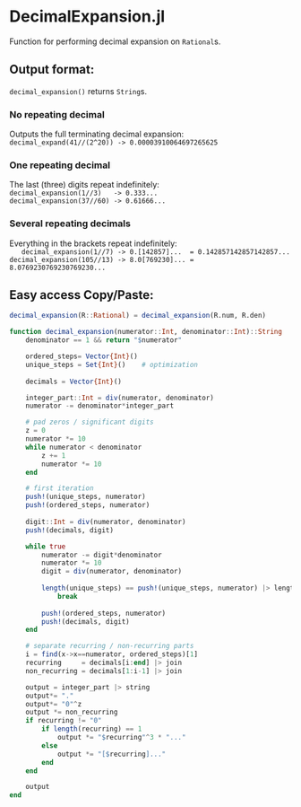 # DecimalExpansion.jl

Function for performing decimal expansion on `Rational`s.

## Output format:
`decimal_expansion()` returns `String`s.

### No repeating decimal
Outputs the full terminating decimal expansion:  
`decimal_expand(41//(2^20)) -> 0.00003910064697265625`

### One repeating decimal
The last (three) digits repeat indefinitely:  
`decimal_expansion(1//3)   -> 0.333...`  
`decimal_expansion(37//60) -> 0.61666...`

### Several repeating decimals
Everything in the brackets repeat indefinitely:  
`   decimal_expansion(1//7) -> 0.[142857]...  = 0.142857142857142857...`  
`decimal_expansion(105//13) -> 8.0[769230]... = 8.0769230769230769230...`

## Easy access Copy/Paste:
```julia
decimal_expansion(R::Rational) = decimal_expansion(R.num, R.den)

function decimal_expansion(numerator::Int, denominator::Int)::String
    denominator == 1 && return "$numerator"

    ordered_steps= Vector{Int}()
    unique_steps = Set{Int}()    # optimization
    
    decimals = Vector{Int}()

    integer_part::Int = div(numerator, denominator)
    numerator -= denominator*integer_part

    # pad zeros / significant digits
    z = 0
    numerator *= 10
    while numerator < denominator
        z += 1
        numerator *= 10
    end

    # first iteration
    push!(unique_steps, numerator)
    push!(ordered_steps, numerator)
    
    digit::Int = div(numerator, denominator)
    push!(decimals, digit)

    while true
        numerator -= digit*denominator
        numerator *= 10
        digit = div(numerator, denominator)
        
        length(unique_steps) == push!(unique_steps, numerator) |> length &&
            break
        
        push!(ordered_steps, numerator)
        push!(decimals, digit)
    end

    # separate recurring / non-recurring parts
    i = find(x->x==numerator, ordered_steps)[1]
    recurring     = decimals[i:end] |> join
    non_recurring = decimals[1:i-1] |> join

    output = integer_part |> string
    output*= "."
    output*= "0"^z
    output *= non_recurring
    if recurring != "0"
        if length(recurring) == 1
            output *= "$recurring"^3 * "..."
        else
            output *= "[$recurring]..."
        end
    end

    output
end
```
